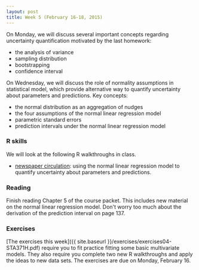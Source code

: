```yaml
---
layout: post
title: Week 5 (February 16-18, 2015)
---
```



On Monday, we will discuss several important concepts regarding uncertainty quantification motivated by the last homework:  
* the analysis of variance  
* sampling distribution  
* bootstrapping  
* confidence interval  


On Wednesday, we will discuss the role of normality assumptions in statistical model, which provide alternative way to quantify uncertainty about parameters and predictions.  Key concepts:  
* the normal distribution as an aggregation of nudges  
* the four assumptions of the normal linear regression model  
* parametric standard errors  
* prediction intervals under the normal linear regression model  


### R skills

We will look at the following R walkthroughs in class.  
* [newspaper circulation](http://jgscott.github.io/teaching/r/newspaper/newspaper.html): using the normal linear regression model to quantify uncertainty about parameters and predictions.   


### Reading

Finish reading Chapter 5 of the course packet.  This includes new material on the normal linear regression model.  Don't worry too much about the derivation of the prediction interval on page 137.
 



### Exercises  
[The exercises this week]({{ site.baseurl }}/exercises/exercises04-STA371H.pdf) require you to fit practice fitting some basic multivariate models.  They also require you complete two new R walkthroughs and apply the ideas to new data sets.  The exercises are due on Monday, February 16.

